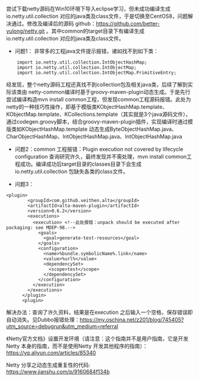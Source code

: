 尝试下载netty源码在Win10环境下导入eclipse学习，但未成功编译生成 io.netty.util.collection 对应的java类及class文件，于是切换至CentOS8，问题解决通过。修改及编译后的源码 github：https://github.com/better-yulong/netty.git 。其中common的target目录下有编译生成 io.netty.util.collection 对应的java类及class文件。

- 问题1：
非常多的工程java文件提示报错，诸如找不到如下类：
```
	import io.netty.util.collection.IntObjectHashMap;
	import io.netty.util.collection.IntObjectMap;
	import io.netty.util.collection.IntObjectMap.PrimitiveEntry;
```
经发现，整个netty源码工程还真找不到collection包及相关java类，后续了解到实际该类由 netty-common编译时基于groovy-maven-plugin动态生成。于是先行尝试编译构造mvn install common工程，但发现common工程源码报错。此处为netty的一种技巧性操作，即基于模版类KObjectHashMap.template、KObjectMap.template、KCollections.template（其实就是3个java源码文件），通过codegen.groovy脚本，结合groovy-maven-plugin插件，实现编译时通过模版类如KObjectHashMap.template 动态生成ByteObjectHashMap.java、CharObjectHashMap、IntObjectHashMap.java、IntObjectHashMap.java
- 问题2：common 工程报错：Plugin execution not covered by lifecycle configuration
查询研究许久，最终发现并不需处理，mvn install common工程成功。编译成功后target目录的classes目录下会生成io.netty.util.collection 包缺失各类的class文件。

- 问题3：
```  
<plugin>
        <groupId>com.github.veithen.alta</groupId>
        <artifactId>alta-maven-plugin</artifactId>
        <version>0.6.2</version>
        <executions>
          <execution> <!--此处报错：unpack should be executed after packaging: see MDEP-98.-->
            <goals>
              <goal>generate-test-resources</goal>
            </goals>
            <configuration>
              <name>%bundle.symbolicName%.link</name>
              <value>%url%</value>
              <dependencySet>
                <scope>test</scope>
              </dependencySet>
            </configuration>
          </execution>
        </executions>
      </plugin>
      <plugin>

```
解决办法：查询了许久资料，结果是在execution 之后输入一个空格，保存错误即自动消失。见Dubbo报错处理：https://my.oschina.net/z201/blog/745405?utm_source=debugrun&utm_medium=referral











《Netty官方文档》设置开发环境（请注意：这个指南并不是用户指南，它是开发 Netty 本身的指南，而不是使用Netty 开发其他程序的指南）：https://yq.aliyun.com/articles/85340


Netty 分享之动态生成重复性的代码: https://www.jianshu.com/p/9160684f134b